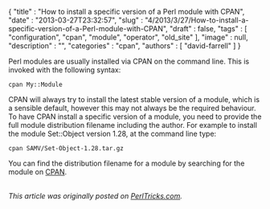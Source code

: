 {
   "title" : "How to install a specific version of a Perl module with CPAN",
   "date" : "2013-03-27T23:32:57",
   "slug" : "4/2013/3/27/How-to-install-a-specific-version-of-a-Perl-module-with-CPAN",
   "draft" : false,
   "tags" : [
      "configuration",
      "cpan",
      "module",
      "operator",
      "old_site"
   ],
   "image" : null,
   "description" : "",
   "categories" : "cpan",
   "authors" : [
      "david-farrell"
   ]
}


Perl modules are usually installed via CPAN on the command line. This is invoked with the following syntax:

``` prettyprint
cpan My::Module
```

CPAN will always try to install the latest stable version of a module, which is a sensible default, however this may not always be the required behaviour. To have CPAN install a specific version of a module, you need to provide the full module distribution filename including the author. For example to install the module Set::Object version 1.28, at the command line type:

``` prettyprint
cpan SAMV/Set-Object-1.28.tar.gz
```

You can find the distribution filename for a module by searching for the module on [CPAN](http://search.cpan.org/).

\
*This article was originally posted on [PerlTricks.com](http://perltricks.com).*
